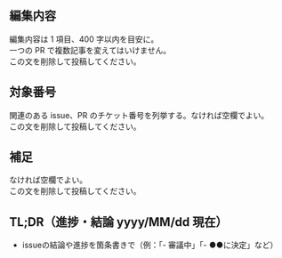 ## 編集内容

編集内容は 1 項目、400 字以内を目安に。\
一つの PR で複数記事を変えてはいけません。\
この文を削除して投稿してください。

## 対象番号

関連のある issue、PR のチケット番号を列挙する。なければ空欄でよい。\
この文を削除して投稿してください。

## 補足

なければ空欄でよい。\
この文を削除して投稿してください。

## TL;DR（進捗・結論 yyyy/MM/dd 現在）

- issueの結論や進捗を箇条書きで（例：「- 審議中」「- ●●に決定」など）
